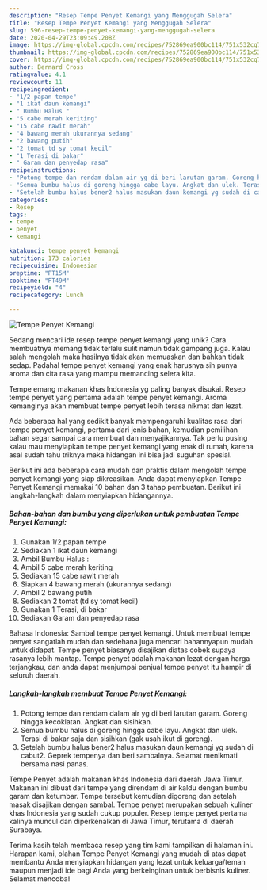 ```yaml
---
description: "Resep Tempe Penyet Kemangi yang Menggugah Selera"
title: "Resep Tempe Penyet Kemangi yang Menggugah Selera"
slug: 596-resep-tempe-penyet-kemangi-yang-menggugah-selera
date: 2020-04-29T23:09:49.208Z
image: https://img-global.cpcdn.com/recipes/752869ea900bc114/751x532cq70/tempe-penyet-kemangi-foto-resep-utama.jpg
thumbnail: https://img-global.cpcdn.com/recipes/752869ea900bc114/751x532cq70/tempe-penyet-kemangi-foto-resep-utama.jpg
cover: https://img-global.cpcdn.com/recipes/752869ea900bc114/751x532cq70/tempe-penyet-kemangi-foto-resep-utama.jpg
author: Bernard Cross
ratingvalue: 4.1
reviewcount: 11
recipeingredient:
- "1/2 papan tempe"
- "1 ikat daun kemangi"
- " Bumbu Halus "
- "5 cabe merah keriting"
- "15 cabe rawit merah"
- "4 bawang merah ukurannya sedang"
- "2 bawang putih"
- "2 tomat td sy tomat kecil"
- "1 Terasi di bakar"
- " Garam dan penyedap rasa"
recipeinstructions:
- "Potong tempe dan rendam dalam air yg di beri larutan garam. Goreng hingga kecoklatan. Angkat dan sisihkan."
- "Semua bumbu halus di goreng hingga cabe layu. Angkat dan ulek. Terasi di bakar saja dan sisihkan (gak usah ikut di goreng)."
- "Setelah bumbu halus bener2 halus masukan daun kemangi yg sudah di cabut2. Geprek tempenya dan beri sambalnya. Selamat menikmati bersama nasi panas."
categories:
- Resep
tags:
- tempe
- penyet
- kemangi

katakunci: tempe penyet kemangi 
nutrition: 173 calories
recipecuisine: Indonesian
preptime: "PT15M"
cooktime: "PT49M"
recipeyield: "4"
recipecategory: Lunch

---
```



![Tempe Penyet Kemangi](https://img-global.cpcdn.com/recipes/752869ea900bc114/751x532cq70/tempe-penyet-kemangi-foto-resep-utama.jpg)

Sedang mencari ide resep tempe penyet kemangi yang unik? Cara membuatnya memang tidak terlalu sulit namun tidak gampang juga. Kalau salah mengolah maka hasilnya tidak akan memuaskan dan bahkan tidak sedap. Padahal tempe penyet kemangi yang enak harusnya sih punya aroma dan cita rasa yang mampu memancing selera kita.

Tempe emang makanan khas Indonesia yg paling banyak disukai. Resep tempe penyet yang pertama adalah tempe penyet kemangi. Aroma kemanginya akan membuat tempe penyet lebih terasa nikmat dan lezat.

Ada beberapa hal yang sedikit banyak mempengaruhi kualitas rasa dari tempe penyet kemangi, pertama dari jenis bahan, kemudian pemilihan bahan segar sampai cara membuat dan menyajikannya. Tak perlu pusing kalau mau menyiapkan tempe penyet kemangi yang enak di rumah, karena asal sudah tahu triknya maka hidangan ini bisa jadi suguhan spesial.


Berikut ini ada beberapa cara mudah dan praktis dalam mengolah tempe penyet kemangi yang siap dikreasikan. Anda dapat menyiapkan Tempe Penyet Kemangi memakai 10 bahan dan 3 tahap pembuatan. Berikut ini langkah-langkah dalam menyiapkan hidangannya.

<!--inarticleads1-->

##### Bahan-bahan dan bumbu yang diperlukan untuk pembuatan Tempe Penyet Kemangi:

1. Gunakan 1/2 papan tempe
1. Sediakan 1 ikat daun kemangi
1. Ambil  Bumbu Halus :
1. Ambil 5 cabe merah keriting
1. Sediakan 15 cabe rawit merah
1. Siapkan 4 bawang merah (ukurannya sedang)
1. Ambil 2 bawang putih
1. Sediakan 2 tomat (td sy tomat kecil)
1. Gunakan 1 Terasi, di bakar
1. Sediakan  Garam dan penyedap rasa


Bahasa Indonesia: Sambal tempe penyet kemangi. Untuk membuat tempe penyet sangatlah mudah dan sedehana juga mencari bahannyapun mudah untuk didapat. Tempe penyet biasanya disajikan diatas cobek supaya rasanya lebih mantap. Tempe penyet adalah makanan lezat dengan harga terjangkau, dan anda dapat menjumpai penjual tempe penyet itu hampir di seluruh daerah. 

<!--inarticleads2-->

##### Langkah-langkah membuat Tempe Penyet Kemangi:

1. Potong tempe dan rendam dalam air yg di beri larutan garam. Goreng hingga kecoklatan. Angkat dan sisihkan.
1. Semua bumbu halus di goreng hingga cabe layu. Angkat dan ulek. Terasi di bakar saja dan sisihkan (gak usah ikut di goreng).
1. Setelah bumbu halus bener2 halus masukan daun kemangi yg sudah di cabut2. Geprek tempenya dan beri sambalnya. Selamat menikmati bersama nasi panas.


Tempe Penyet adalah makanan khas Indonesia dari daerah Jawa Timur. Makanan ini dibuat dari tempe yang direndam di air kaldu dengan bumbu garam dan ketumbar. Tempe tersebut kemudian digoreng dan setelah masak disajikan dengan sambal. Tempe penyet merupakan sebuah kuliner khas Indonesia yang sudah cukup populer. Resep tempe penyet pertama kalinya muncul dan diperkenalkan di Jawa Timur, terutama di daerah Surabaya. 

Terima kasih telah membaca resep yang tim kami tampilkan di halaman ini. Harapan kami, olahan Tempe Penyet Kemangi yang mudah di atas dapat membantu Anda menyiapkan hidangan yang lezat untuk keluarga/teman maupun menjadi ide bagi Anda yang berkeinginan untuk berbisnis kuliner. Selamat mencoba!
